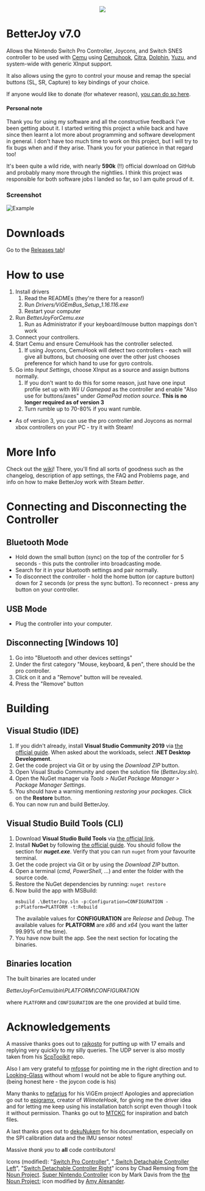 <p align="center">
  <img src="title.png">
</p>

# BetterJoy v7.0
Allows the Nintendo Switch Pro Controller, Joycons, and Switch SNES controller to be used with [Cemu](http://cemu.info/) using [Cemuhook](https://sshnuke.net/cemuhook/), [Citra](https://citra-emu.org/), [Dolphin](https://dolphin-emu.org/), [Yuzu](https://yuzu-emu.org/), and system-wide with generic XInput support.

It also allows using the gyro to control your mouse and remap the special buttons (SL, SR, Capture) to key bindings of your choice.

If anyone would like to donate (for whatever reason), [you can do so here](https://www.paypal.me/DavidKhachaturov/5). 

#### Personal note
Thank you for using my software and all the constructive feedback I've been getting about it. I started writing this project a while back and have since then learnt a lot more about programming and software development in general. I don't have too much time to work on this project, but I will try to fix bugs when and if they arise. Thank you for your patience in that regard too!

It's been quite a wild ride, with nearly **590k** (!!) official download on GitHub and probably many more through the nightlies. I think this project was responsible for both software jobs I landed so far, so I am quite proud of it.

### Screenshot
![Example](https://user-images.githubusercontent.com/16619943/67919451-bf8e5680-fb76-11e9-995e-7193b87548e1.png)

# Downloads
Go to the [Releases tab](https://github.com/Davidobot/BetterJoy/releases/)!

# How to use
1. Install drivers
    1. Read the READMEs (they're there for a reason!)
    1. Run *Drivers/ViGEmBus_Setup_1.16.116.exe*
    1. Restart your computer
2. Run *BetterJoyForCemu.exe* 
    1. Run as Administrator if your keyboard/mouse button mappings don't work
3. Connect your controllers.
4. Start Cemu and ensure CemuHook has the controller selected.
    1. If using Joycons, CemuHook will detect two controllers - each will give all buttons, but choosing one over the other just chooses preference for which hand to use for gyro controls.
5. Go into *Input Settings*, choose XInput as a source and assign buttons normally.
    1. If you don't want to do this for some reason, just have one input profile set up with *Wii U Gamepad* as the controller and enable "Also use for buttons/axes" under *GamePad motion source*. **This is no longer required as of version 3**
    2. Turn rumble up to 70-80% if you want rumble.

* As of version 3, you can use the pro controller and Joycons as normal xbox controllers on your PC - try it with Steam!

# More Info
Check out the [wiki](https://github.com/Davidobot/BetterJoy/wiki)! There, you'll find all sorts of goodness such as the changelog, description of app settings, the FAQ and Problems page, and info on how to make BetterJoy work with Steam *better*.

# Connecting and Disconnecting the Controller
## Bluetooth Mode
 * Hold down the small button (sync) on the top of the controller for 5 seconds - this puts the controller into broadcasting mode.
 * Search for it in your bluetooth settings and pair normally.
 * To disconnect the controller - hold the home button (or capture button) down for 2 seconds (or press the sync button). To reconnect - press any button on your controller.

## USB Mode
 * Plug the controller into your computer.
 
## Disconnecting \[Windows 10]
1. Go into "Bluetooth and other devices settings"
1. Under the first category "Mouse, keyboard, & pen", there should be the pro controller.
1. Click on it and a "Remove" button will be revealed.
1. Press the "Remove" button

# Building

## Visual Studio (IDE)

1. If you didn't already, install **Visual Studio Community 2019** via
   [the official guide](https://docs.microsoft.com/en-us/visualstudio/install/install-visual-studio?view=vs-2019).
   When asked about the workloads, select **.NET Desktop Development**.
2. Get the code project via Git or by using the *Download ZIP* button.
3. Open Visual Studio Community and open the solution file (*BetterJoy.sln*).
4. Open the NuGet manager via *Tools > NuGet Package Manager > Package Manager Settings*.
5. You should have a warning mentioning *restoring your packages*. Click on the **Restore** button.
6. You can now run and build BetterJoy.

## Visual Studio Build Tools (CLI)
1. Download **Visual Studio Build Tools** via
   [the official link](https://visualstudio.microsoft.com/it/downloads/#build-tools-for-visual-studio-2019).
2. Install **NuGet** by following
   [the official guide](https://docs.microsoft.com/en-us/nuget/install-nuget-client-tools#nugetexe-cli).
   You should follow the section for ***nuget.exe***.
   Verify that you can run `nuget` from your favourite terminal.
3. Get the code project via Git or by using the *Download ZIP* button.
4. Open a terminal (*cmd*, *PowerShell*, ...) and enter the folder with the source code.
5. Restore the NuGet dependencies by running: `nuget restore`
6. Now build the app with MSBuild:
   ```
   msbuild .\BetterJoy.sln -p:Configuration=CONFIGURATION -p:Platform=PLATFORM -t:Rebuild
   ```
   The available values for **CONFIGURATION** are *Release* and *Debug*.
   The available values for **PLATFORM** are *x86* and *x64* (you want the latter 99.99% of the time).
7. You have now built the app. See the next section for locating the binaries.

## Binaries location
The built binaries are located under

*BetterJoyForCemu\bin\PLATFORM\CONFIGURATION*

where `PLATFORM` and `CONFIGURATION` are the one provided at build time. 

# Acknowledgements
A massive thanks goes out to [rajkosto](https://github.com/rajkosto/) for putting up with 17 emails and replying very quickly to my silly queries. The UDP server is also mostly taken from his [ScpToolkit](https://github.com/rajkosto/ScpToolkit) repo.

Also I am very grateful to [mfosse](https://github.com/mfosse/JoyCon-Driver) for pointing me in the right direction and to [Looking-Glass](https://github.com/Looking-Glass/JoyconLib) without whom I would not be able to figure anything out. (being honest here - the joycon code is his)

Many thanks to [nefarius](https://github.com/ViGEm/ViGEmBus) for his ViGEm project! Apologies and appreciation go out to [epigramx](https://github.com/epigramx), creator of *WiimoteHook*, for giving me the driver idea and for letting me keep using his installation batch script even though I took it without permission. Thanks go out to [MTCKC](https://github.com/MTCKC/ProconXInput) for inspiration and batch files.

A last thanks goes out to [dekuNukem](https://github.com/dekuNukem/Nintendo_Switch_Reverse_Engineering) for his documentation, especially on the SPI calibration data and the IMU sensor notes!

Massive *thank you* to **all** code contributors!

Icons (modified): "[Switch Pro Controller](https://thenounproject.com/term/nintendo-switch/930119/)", "[
Switch Detachable Controller Left](https://thenounproject.com/remsing/uploads/?i=930115)", "[Switch Detachable Controller Right](https://thenounproject.com/remsing/uploads/?i=930121)" icons by Chad Remsing from [the Noun Project](http://thenounproject.com/). [Super Nintendo Controller](https://thenounproject.com/themizarkshow/collection/vectogram/?i=193592) icon by Mark Davis from the [the Noun Project](http://thenounproject.com/); icon modified by [Amy Alexander](https://www.linkedin.com/in/-amy-alexander/).
